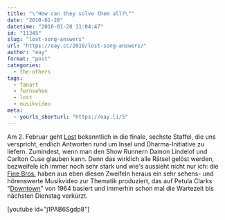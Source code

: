 ```yaml
---
title: "\"How can they solve them all?\""
date: "2010-01-28"
datetime: "2010-01-28 11:04:47"
id: "11345"
slug: "lost-song-answers"
url: "https://eay.cc/2010/lost-song-answers/"
author: "eay"
format: "post"
categories:
  - the-others
tags:
  - fanart
  - fernsehen
  - lost
  - musikvideo
meta:
  - yourls_shorturl: "https://eay.li/5"
---
```


Am 2. Februar geht [Lost](//eay.cc/tag/lost/) bekanntlich in die finale, sechste Staffel, die uns verspricht, endlich Antworten rund um Insel und Dharma-Initiative zu liefern. Zumindest, wenn man den Show Runnern Damon Lindelof und Carlton Cuse glauben kann. Denn das wirklich alle Rätsel gelöst werden, bezweifele ich immer noch sehr stark und wie's aussieht nicht nur ich: die [Fine Bros.](http://www.youtube.com/thefinebros) haben aus eben diesen Zweifeln heraus ein sehr sehens- und hörenswerte Musikvideo zur Thematik produziert, das auf Petula Clarks "[Downtown](http://www.youtube.com/watch?v=FKCnHWas3HQ)" von 1964 basiert und immerhin schon mal die Wartezeit bis nächsten Dienstag verkürzt.

\[youtube id="j1PAB6Sgdp8"\]
